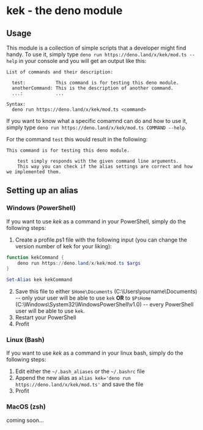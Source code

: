# kek - the deno module

## Usage

This module is a collection of simple scripts that a developer might find handy.
To use it, simply type `deno run https://deno.land/x/kek/mod.ts --help` in your console and you will get an output like this:

```
List of commands and their description:

  test:           This command is for testing this deno module.
  anotherCommand: This is the description of another command.
  ...:            ...

Syntax:
  deno run https://deno.land/x/kek/mod.ts <command>
```

If you want to know what a specific comamnd can do and how to use it, simply type `deno run https://deno.land/x/kek/mod.ts COMMAND --help`.

For the command `test` this would result in the following:

```
This command is for testing this deno module.

    test simply responds with the given command line arguments.
    This way you can check if the alias settings are correct and how we implemented them.
```

## Setting up an alias

### Windows (PowerShell)

If you want to use _kek_ as a command in your PowerShell, simply do the following steps:

1. Create a profile.ps1 file with the following input (you can change the version number of kek for your liking):
```ps1
function kekCommand {
    deno run https://deno.land/x/kek/mod.ts $args
}

Set-Alias kek kekCommand
```
2. Save this file to either `$Home\Documents` (C:\Users\yourname\Documents) -- only your user will be able to use `kek` **OR** to `$PsHome` (C:\Windows\System32\WindowsPowerShell\v1.0) -- every PowerShell user will be able to use `kek`.
3. Restart your PowerShell
4. Profit

### Linux (Bash)

If you want to use _kek_ as a command in your linux bash, simply do the following steps:

1. Edit either the `~/.bash_aliases` or the `~/.bashrc` file
2. Append the new alias as `alias kek='deno run https://deno.land/x/kek/mod.ts'` and save the file
3. Profit

### MacOS (zsh)

<!-- It doesn't have to be this way - use https://distrochooser.de/ to fix your problem -->

coming soon...
